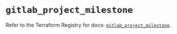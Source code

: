 # `gitlab_project_milestone`

Refer to the Terraform Registry for docs: [`gitlab_project_milestone`](https://registry.terraform.io/providers/gitlabhq/gitlab/18.3.0/docs/resources/project_milestone).
